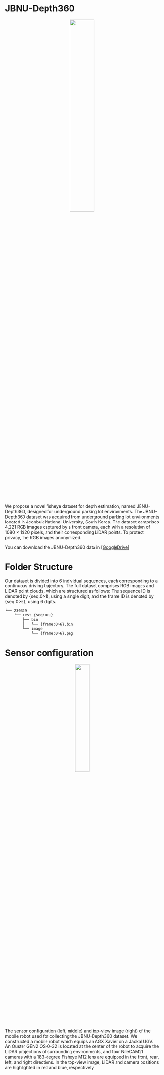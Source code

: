 # JBNU-Depth360

<p align="center"><img src = "https://github.com/EunjinSon1/JBNU-Depth360/assets/139856699/9c19ff6b-532e-4b3f-bd18-bd138c65b0c4" width="40%" height="40%"></p>

We propose a novel fisheye dataset for depth estimation, named JBNU-Depth360, designed for underground parking lot environments. The JBNU-Depth360 dataset was acquired from underground parking lot environments located in Jeonbuk National University, South Korea. The dataset comprises 4,221 RGB images captured by a front camera, each with a resolution of 1080 × 1920 pixels, and their corresponding LiDAR points. To protect privacy, the RGB images anonymized.

You can download the JBNU-Depth360 data in [[GoogleDrive](https://drive.google.com/file/d/1jrqScsIgzD7-e0BHgZKsgJDrVQ1IzFSW/view?usp=drive_link)]


# Folder Structure
Our dataset is divided into 6 individual sequences, each corresponding to a continuous driving trajectory. 
The full dataset comprises RGB images and LiDAR point clouds, which are structured as follows: The sequence ID is denoted by {seq:0>1}, using a single digit, and the frame ID is denoted by {seq:0>6}, using 6 digits. 

```bash
└── 230329
    └── test_{seq:0>1}
        ├── bin
        │   └── {frame:0>6}.bin
        └── image
            └── {frame:0>6}.png
```


# Sensor configuration
<p align="center"><img src = "https://github.com/EunjinSon1/JBNU-Depth360/assets/139856699/55e65384-9f0e-4c02-8257-f519a01a76d9" width="30%" height="30%"></p>
The sensor configuration (left, middle) and top-view image (right) of the mobile robot used for collecting the JBNU-Depth360 dataset. We constructed a mobile robot which equips an AGX Xavier on a Jackal UGV. An Ouster GEN2 OS-0-32 is located at the center of the robot to acquire the LiDAR projections of surrounding environments, and four NileCAM21 cameras with a 183-degree Fisheye M12 lens are equipped in the front, rear, left, and right directions. In the top-view image, LiDAR and camera positions are highlighted in red and blue, respectively.


